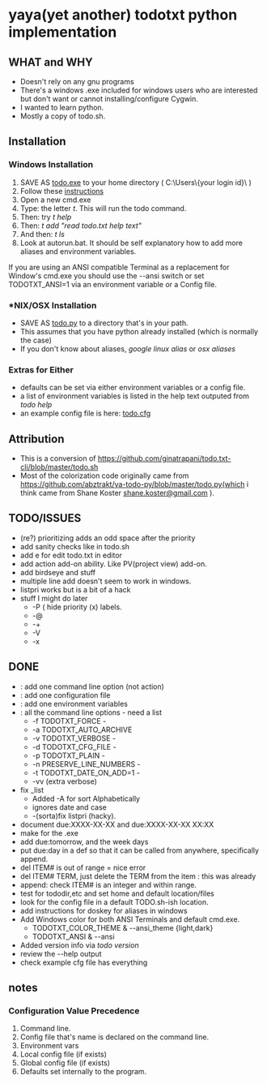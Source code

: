 # yaya(yet another) todotxt python implementation   #
## WHAT and WHY ##
- Doesn't rely on any gnu programs 
- There's a windows .exe included for windows users who are interested but don't want or cannot installing/configure Cygwin.
- I wanted to learn python.
- Mostly a copy of todo.sh.

## Installation ##
### Windows Installation ###
1. SAVE AS [todo.exe](todo.exe) to your home directory ( C:\Users\\{your login id\}\ )
2. Follow these [instructions](/Notes/WindowsAliases.md)
3. Open a new cmd.exe
4. Type: the letter *t*.  This will run the todo command.
5. Then: try *t help*
6. Then: *t add "read todo.txt help text"*
7. And then: *t ls*
4. Look at autorun.bat.  It should be self explanatory how to add more aliases and environment variables.

If you are using an ANSI compatible Terminal as a replacement for Window's cmd.exe you should use the --ansi switch or set TODOTXT_ANSI=1 via an environment variable or a Config file.  

### *NIX/OSX Installation ###
-  SAVE AS [todo.py](todo.py) to a directory that's in your path.
-  This assumes that you have python already installed (which is normally the case)
-  If you don't know about aliases, *google linux alias* or *osx aliases*

### Extras for Either ###
-  defaults can be set via either environment variables or a config file.
-  a list of environment variables is listed in the help text outputed from *todo help*
-  an example config file is here: [todo.cfg](todo.cfg)

## Attribution ##
- This is a conversion of https://github.com/ginatrapani/todo.txt-cli/blob/master/todo.sh
- Most of the colorization code originally came from https://github.com/abztrakt/ya-todo-py/blob/master/todo.py(which i think came from Shane Koster <shane.koster@gmail.com> ).

## TODO/ISSUES ##
-  (re?) prioritizing adds an odd space after the priority
-  add sanity checks like in todo.sh
-  add e for edit todo.txt in editor
-  add action add-on ability.  Like PV(project view) add-on. 
-  add birdseye and stuff 
-  multiple line add doesn't seem to work in windows.
-  listpri works but is a bit of a hack
-  stuff I might do later
	- -P ( hide priority (x) labels.
	- -@
	- -+
	- -V
	- -x
	
## DONE ##
- : add one command line option (not action)
- : add one configuration file
- : add one environment variables
- : all the command line options - need a list
	- -f TODOTXT_FORCE - 
	- -a TODOTXT_AUTO_ARCHIVE 
	- -v TODOTXT_VERBOSE - 
	- -d TODOTXT_CFG_FILE - 
	- -p TODOTXT_PLAIN -
	- -n PRESERVE_LINE_NUMBERS -
	- -t TODOTXT_DATE_ON_ADD=1 - 
	- -vv (extra verbose)
- fix _list 
	- 	 Added -A for sort Alphabetically
	- 	 ignores date and case 
	- 	-(sorta)fix listpri (hacky).
-  document due:XXXX-XX-XX and due:XXXX-XX-XX XX:XX
-  make for the .exe
-  add due:tomorrow, and the week days
-  put due:day in a def so that it can be called from anywhere, specifically append.
-  del ITEM# is out of range = nice error
-  del ITEM# TERM, just delete the TERM from the item : this was already 
-  append: check ITEM# is an integer and within range.
-  test for tododir,etc and set home and default location/files
-  look for the config file in a default TODO.sh-ish location.
-  add instructions for doskey for aliases in windows
-  Add Windows color for both ANSI Terminals and default cmd.exe.
	-    TODOTXT_COLOR_THEME & --ansi_theme {light,dark}
	-    TODOTXT_ANSI & --ansi
-  Added version info via *todo version*
-  review the --help output
-  check example cfg file has everything

## notes ##
### Configuration Value Precedence ###
1. Command line.
1. Config file that's name is declared on the command line.
1. Environment vars
1. Local config file (if exists)
1. Global config file (if exists)
1. Defaults set internally to the program.





